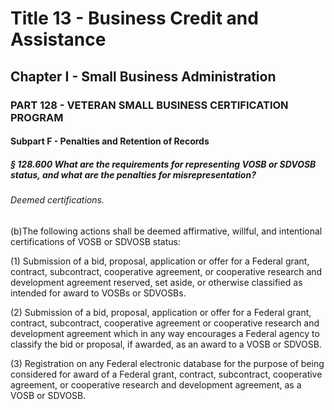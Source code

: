
# Title 13 - Business Credit and Assistance
## Chapter I - Small Business Administration
### PART 128 - VETERAN SMALL BUSINESS CERTIFICATION PROGRAM
#### Subpart F - Penalties and Retention of Records
##### § 128.600 What are the requirements for representing VOSB or SDVOSB status, and what are the penalties for misrepresentation?
###### Deemed certifications.

(b)The following actions shall be deemed affirmative, willful, and intentional certifications of VOSB or SDVOSB status:

(1) Submission of a bid, proposal, application or offer for a Federal grant, contract, subcontract, cooperative agreement, or cooperative research and development agreement reserved, set aside, or otherwise classified as intended for award to VOSBs or SDVOSBs.

(2) Submission of a bid, proposal, application or offer for a Federal grant, contract, subcontract, cooperative agreement or cooperative research and development agreement which in any way encourages a Federal agency to classify the bid or proposal, if awarded, as an award to a VOSB or SDVOSB.

(3) Registration on any Federal electronic database for the purpose of being considered for award of a Federal grant, contract, subcontract, cooperative agreement, or cooperative research and development agreement, as a VOSB or SDVOSB.
